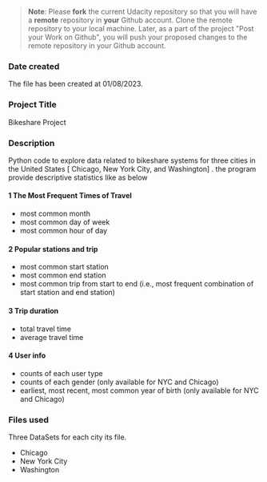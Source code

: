>**Note**: Please **fork** the current Udacity repository so that you will have a **remote** repository in **your** Github account. Clone the remote repository to your local machine. Later, as a part of the project "Post your Work on Github", you will push your proposed changes to the remote repository in your Github account.

### Date created
The file has been created at 01/08/2023.

### Project Title
Bikeshare Project 

### Description
Python code to explore data related to bikeshare systems for three cities in the United States [ Chicago, New York City, and Washington] . the program provide descriptive statistics like as below 

#### 1 The Most Frequent Times of Travel

*  most common month
*  most common day of week
*  most common hour of day

#### 2 Popular stations and trip

*  most common start station
*  most common end station
*  most common trip from start to end (i.e., most frequent combination of start 	station and end station)

#### 3 Trip duration

*  total travel time
*  average travel time

#### 4 User info

*  counts of each user type
*  counts of each gender (only available for NYC and Chicago)
*  earliest, most recent, most common year of birth (only available for NYC and Chicago)

### Files used
Three DataSets for each city its file.
*  Chicago
*  New York City
*  Washington



